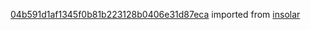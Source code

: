[04b591d1af1345f0b81b223128b0406e31d87eca](https://github.com/insolar/insolar/commit/04b591d1af1345f0b81b223128b0406e31d87eca) imported from [insolar](https://github.com/insolar/insolar)
